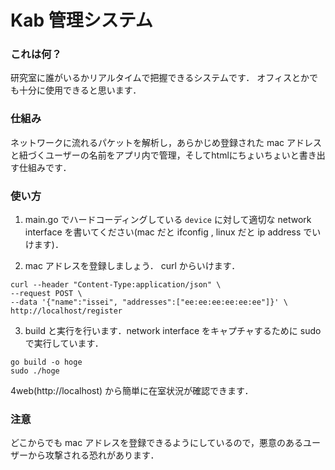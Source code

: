 # Kab 管理システム

### これは何？
研究室に誰がいるかリアルタイムで把握できるシステムです．
オフィスとかでも十分に使用できると思います．

### 仕組み
ネットワークに流れるパケットを解析し，あらかじめ登録された mac アドレスと紐づくユーザーの名前をアプリ内で管理，そしてhtmlにちょいちょいと書き出す仕組みです．

### 使い方

1. main.go でハードコーディングしている `device` に対して適切な network interface を書いてください(mac だと ifconfig , linux だと ip address でいけます)．

2. mac アドレスを登録しましょう． curl からいけます．

```
curl --header "Content-Type:application/json" \
--request POST \
--data '{"name":"issei", "addresses":["ee:ee:ee:ee:ee:ee"]}' \
http://localhost/register
```

3. build と実行を行います．network interface をキャプチャするために sudo で実行しています．

```
go build -o hoge
sudo ./hoge
```

4web(http://localhost) から簡単に在室状況が確認できます．


### 注意

どこからでも mac アドレスを登録できるようにしているので，悪意のあるユーザーから攻撃される恐れがあります．